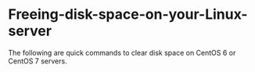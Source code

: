 # Freeing-disk-space-on-your-Linux-server
The following are quick commands to clear disk space on CentOS 6 or CentOS 7 servers.
